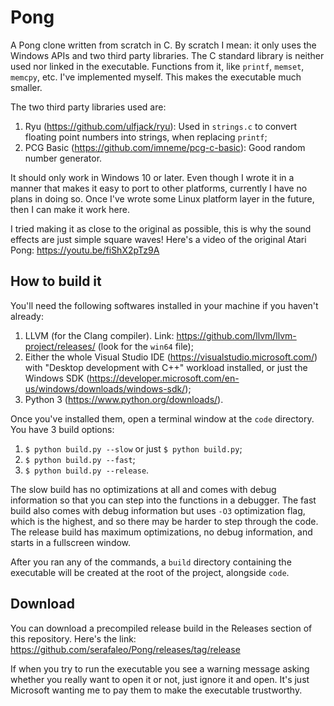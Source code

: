 # Pong
A Pong clone written from scratch in C. By scratch I mean: it only uses the Windows APIs and two third party libraries. The C standard library is neither used nor linked in the executable. Functions from it, like `printf`, `memset`, `memcpy`, etc. I've implemented myself. This makes the executable much smaller.

The two third party libraries used are:
1. Ryu (https://github.com/ulfjack/ryu): Used in `strings.c` to convert floating point numbers into strings, when replacing `printf`;
2. PCG Basic (https://github.com/imneme/pcg-c-basic): Good random number generator.

It should only work in Windows 10 or later. Even though I wrote it in a manner that makes it easy to port to other platforms, currently I have no plans in doing so. Once I've wrote some Linux platform layer in the future, then I can make it work here.

I tried making it as close to the original as possible, this is why the sound effects are just simple square waves! Here's a video of the original Atari Pong: https://youtu.be/fiShX2pTz9A

## How to build it
You'll need the following softwares installed in your machine if you haven't already:
1. LLVM (for the Clang compiler). Link: https://github.com/llvm/llvm-project/releases/ (look for the `win64` file);
2. Either the whole Visual Studio IDE (https://visualstudio.microsoft.com/) with "Desktop development with C++" workload installed, or just the Windows SDK (https://developer.microsoft.com/en-us/windows/downloads/windows-sdk/);
3. Python 3 (https://www.python.org/downloads/).

Once you've installed them, open a terminal window at the `code` directory. You have 3 build options:
1. `$ python build.py --slow` or just `$ python build.py`;
2. `$ python build.py --fast`;
3. `$ python build.py --release`.

The slow build has no optimizations at all and comes with debug information so that you can step into the functions in a debugger. The fast build also comes with debug information but uses `-O3` optimization flag, which is the highest, and so there may be harder to step through the code. The release build has maximum optimizations, no debug information, and starts in a fullscreen window.

After you ran any of the commands, a `build` directory containing the executable will be created at the root of the project, alongside `code`.

## Download
You can download a precompiled release build in the Releases section of this repository. Here's the link: https://github.com/serafaleo/Pong/releases/tag/release

If when you try to run the executable you see a warning message asking whether you really want to open it or not, just ignore it and open. It's just Microsoft wanting me to pay them to make the executable trustworthy.
